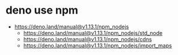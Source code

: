 # deno use npm

* https://deno.land/manual@v1.13.1/npm_nodejs
    * https://deno.land/manual@v1.13.1/npm_nodejs/std_node
    * https://deno.land/manual@v1.13.1/npm_nodejs/cdns
    * https://deno.land/manual@v1.13.1/npm_nodejs/import_maps
    
